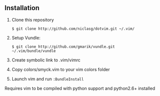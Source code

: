 ## Installation
1. Clone this repository

     ```
     $ git clone http://github.com/niclasg/dotvim.git ~/.vim/
     ```

2. Setup Vundle:

     ```
     $ git clone http://github.com/gmarik/vundle.git ~/.vim/bundle/vundle
     ```

3. Create symbolic link to .vim/vimrc

4. Copy colors/smyck.vim to your vim colors folder

5. Launch vim and run `:BundleInstall`

Requires vim to be compiled with python support and python2.6+ installed
